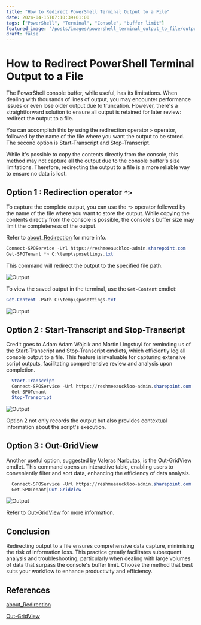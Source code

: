 ```yaml
---
title: "How to Redirect PowerShell Terminal Output to a File"
date: 2024-04-15T07:10:39+01:00
tags: ["PowerShell", "Terminal", "Console", "buffer limit"]
featured_image: '/posts/images/powershell_terminal_output_to_file/output.png'
draft: false
---
```


# How to Redirect PowerShell Terminal Output to a File

The PowerShell console buffer, while useful, has its limitations. When dealing with thousands of lines of output, you may encounter performance issues or even lose older output due to truncation. However, there's a straightforward solution to ensure all output is retained for later review: redirect the output to a file.

You can accomplish this by using the redirection operator `>` operator, followed by the name of the file where you want the output to be stored. The second option is Start-Transcript and Stop-Transcript.

While it's possible to copy the contents directly from the console, this method may not capture all the output due to the console buffer's size limitations. Therefore, redirecting the output to a file is a more reliable way to ensure no data is lost.

## Option 1 : Redirection operator `*>`

To capture the complete output, you can use the `*>` operator followed by the name of the file where you want to store the output. While copying the contents directly from the console is possible, the console's buffer size may limit the completeness of the output.

Refer to [about_Redirection](https://learn.microsoft.com/en-us/powershell/module/microsoft.powershell.core/about/about_redirection?view=powershell-7.4&wt.mc_id=MVP_308367) for more info.

```PowerShell
Connect-SPOService -Url https://reshmeeauckloo-admin.sharepoint.com
Get-SPOTenant *> C:\temp\sposettings.txt
```

This command will redirect the output to the specified file path.

![Output](../images/powershell_terminal_output_to_file/output.png)

To view the saved output in the terminal, use the `Get-Content` cmdlet:

```PowerShell
Get-Content -Path C:\temp\sposettings.txt
```

![Output](../images/powershell_terminal_output_to_file/viewsavedoutput.png)

## Option 2 : Start-Transcript and Stop-Transcript

Credit goes to Adam Adam Wójcik and Martin Lingstuyl for reminding us of the Start-Transcript and Stop-Transcript cmdlets, which efficiently log all console output to a file. This feature is invaluable for capturing extensive script outputs, facilitating comprehensive review and analysis upon completion.

```PowerShell
  Start-Transcript
  Connect-SPOService -Url https://reshmeeauckloo-admin.sharepoint.com
  Get-SPOTenant
  Stop-Transcript
```

![Output](../images/powershell_terminal_output_to_file/Transcript.png)

Option 2 not only records the output but also provides contextual information about the script's execution.

## Option 3 : Out-GridView

Another useful option, suggested by Valeras Narbutas, is the Out-GridView cmdlet. This command opens an interactive table, enabling users to conveniently filter and sort data, enhancing the efficiency of data analysis.

```PowerShell
  Connect-SPOService -Url https://reshmeeauckloo-admin.sharepoint.com
  Get-SPOTenant|Out-GridView
```

![Output](../images/powershell_terminal_output_to_file/GridView.png)

Refer to [Out-GridView](https://learn.microsoft.com/en-us/powershell/module/microsoft.powershell.utility/out-gridview?view=powershell-7.4&wt.mc_id=MVP_308367) for more information.

## Conclusion

Redirecting output to a file ensures comprehensive data capture, minimising the risk of information loss. This practice greatly facilitates subsequent analysis and troubleshooting, particularly when dealing with large volumes of data that surpass the console's buffer limit. Choose the method that best suits your workflow to enhance productivity and efficiency.

## References

[about_Redirection](https://learn.microsoft.com/en-us/powershell/module/microsoft.powershell.core/about/about_redirection?view=powershell-7.4&wt.mc_id=MVP_308367)

[Out-GridView](https://learn.microsoft.com/en-us/powershell/module/microsoft.powershell.utility/out-gridview?view=powershell-7.4&wt.mc_id=MVP_308367)